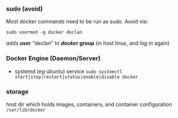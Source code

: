 ### sudo (avoid)
Most docker commands need to be run as sudo. Avoid via:   
```
sudo usermod -g docker declan
```
_adds_ **user** "declan" to **_docker_ group** (in host linux, and *log in* again)


### Docker Engine (Daemon/Server) 
- systemd (eg ubuntu) service
`sudo systemctl     start|stop|restart|status|enable|disable docker`

### storage
host dir which holds images, containers, and container configuration
`/var/lib/docker`